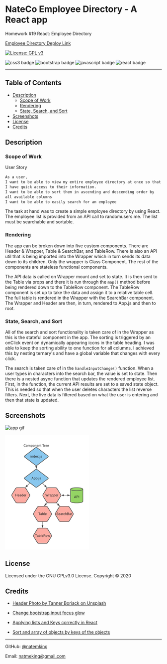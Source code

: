# NateCo Employee Directory - A React app
Homework #19 React: Employee Directory

[Employee Directory Deploy Link](http://www.natemking.dev/employee_directory/)

[![License: GPL v3](https://img.shields.io/badge/License-GPLv3-blue.svg)](https://github.com/natemking/employee_directory/blob/main/LICENSE)

![css3 badge](https://img.shields.io/badge/css3%20-%231572B6.svg?&style=flat&logo=css3&logoColor=white)
![bootstrap badge](https://img.shields.io/badge/bootstrap%20-%23563D7C.svg?&style=flat&logo=bootstrap&logoColor=white")
![javascript badge](https://img.shields.io/badge/javascript%20-%23323330.svg?&style=flat&logo=javascript&logoColor=%23F7DF1E)
![react badge](https://img.shields.io/badge/react%20-%2320232a.svg?&style=flat&logo=react&logoColor=%2361DAFB")

---
## Table of Contents
 * [Description](#description)
    + [Scope of Work](#scope-of-work)
    + [Rendering](#rendering)
    + [State, Search, and Sort](#state-search-and-sort)
  * [Screenshots](#screenshots)
  * [License](#license)
  * [Credits](#credits)

## Description

### Scope of Work
User Story
```
As a user, 
I want to be able to view my entire employee directory at once so that I have quick access to their information.
I want to be able to sort them in ascending and descending order by all available columns
I want to be able to easily search for an employee 
```
The task at hand was to create a simple employee directory by using React. The employee list is provided from an API call to randomusers.me. The list must be searchable and sortable. 

### Rendering
The app can be broken down into five custom components. There are Header & Wrapper, Table & SearchBar, and TableRow. There is also an API util that is being imported into the Wrapper which in turn sends its data down to its children. Only the wrapper is Class Component. The rest of the components are stateless functional components. 

The API data is called on Wrapper mount and set to state. It is then sent to the Table via props and there it is run through the `map()` method before being rendered down to the TableRow component. The TableRow component is set up to take the data and assign it to a relative table cell. The full table is rendered in the Wrapper with the SearchBar component. The Wrapper and Header are then, in turn, rendered to App.js and then to root. 

### State, Search, and Sort
All of the search and sort functionality is taken care of in the Wrapper as this is the stateful component in the app. The sorting is triggered by an onClick event on dynamically appearing icons in the table heading. I was able to keep the sorting ability to one function for all columns. I achieved this by nesting ternary's and have a global variable that changes with every click. 

The search is taken care of in the `handleInputChange()` function. When a user types in characters into the search bar, the value is set to state. Then there is a nested async function that updates the rendered employee list. First, in the function, the current API results are set to a saved state object. This is needed so that when the user deletes characters the list reverse filters. Next, the live data is filtered based on what the user is entering and then that state is updated.
 

## Screenshots

![app gif](public/images/screenshots/employee-directory.gif)
<br>

![component tree](public/images/screenshots/app-component-tree.png)
<br>

## License
Licensed under the GNU GPLv3.0 License. Copyright © 2020

## Credits

* [Header Photo by Tanner Boriack on Unsplash](https://unsplash.com/@tannerboriack?utm_source=unsplash&amp;utm_medium=referral&amp;utm_content=creditCopyText)

* [Change bootstrap input focus glow](https://stackoverflow.com/questions/14820952/change-bootstrap-input-focus-blue-glow)

* [Applying lists and Keys correctly in React](https://reactjs.org/docs/lists-and-keys.html)

* [Sort and array of objects by keys of the objects](https://flaviocopes.com/how-to-sort-array-of-objects-by-property-javascript/) 

---

GitHub: [@natemking](https://github.com/natemking/)

Email: [natmeking@gmail.com](mailto:natmeking@gmail.com)

